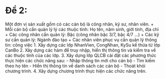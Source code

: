 # Đề 2: 
 Một đơn vị sản xuất gồm có các cán bộ là công nhân, kỹ sư, nhân viên. 
     + Mỗi cán bộ cần quản lý lý các thuộc tính: Họ tên, năm sinh, giới tính, địa chỉ 
     + Các công nhân cần quản lý: Bậc (công nhân bậc 3/7, bậc 4/7 ...) 
     + Các kỹ sư cần quản lý: Ngành đào tạo 
     + Các nhân viên phục vụ cần quản lý thông tin: công việc 1. Xây dựng các lớp NhanVien, CongNhan, KySu kế thừa từ lớp CanBo 
 2. Xây dựng các hàm để truy nhập, hiển thị thông tin và kiểm tra về các thuộc tính của các lớp. 
 3. Xây dựng lớp QLCB cài đặt các phương thức thực hiện các chức năng sau: 
     - Nhập thông tin mới cho cán bộ 
     - Tìm kiếm theo họ tên 
     - Hiển thị thông tin về danh sách các cán bộ 
     - Thoát khỏi chương trình. 
 4. Xây dựng chương trình thực hiện các chức năng trên.